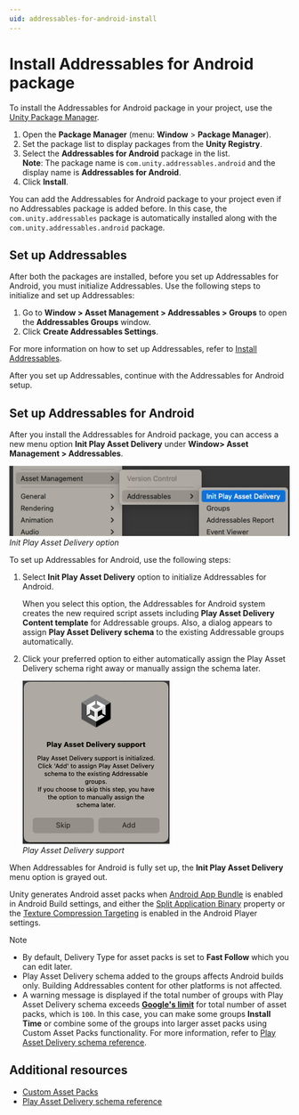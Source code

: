 ```yaml
---
uid: addressables-for-android-install
---
```


# Install Addressables for Android package

To install the Addressables for Android package in your project, use the [Unity Package Manager](https://docs.unity3d.com/Manual/Packages.html).

1. Open the **Package Manager** (menu: **Window** > **Package Manager**).
2. Set the package list to display packages from the **Unity Registry**.
3. Select the **Addressables for Android** package in the list. <br />**Note**: The package name is `com.unity.addressables.android` and the display name is **Addressables for Android**.
4. Click **Install**.

You can add the Addressables for Android package to your project even if no Addressables package is added before. In this case, the `com.unity.addressables` package is automatically installed along with the `com.unity.addressables.android` package.

## Set up Addressables

After both the packages are installed, before you set up Addressables for Android, you must initialize Addressables. Use the following steps to initialize and set up Addressables:

1. Go to **Window > Asset Management > Addressables > Groups** to open the **Addressables Groups** window.
2. Click **Create Addressables Settings**.

For more information on how to set up Addressables, refer to [Install Addressables](https://docs.unity3d.com/Packages/com.unity.addressables@2.3/manual/installation-guide.html).

After you set up Addressables, continue with the Addressables for Android setup.

<a name="android-addressables"></a>

## Set up Addressables for Android

After you install the Addressables for Android package, you can access a new menu option **Init Play Asset Delivery** under **Window> Asset Management > Addressables**.

![Init Play Asset Delivery option](images/init-pad.png) <br/>_Init Play Asset Delivery option_

To set up Addressables for Android, use the following steps:

1. Select **Init Play Asset Delivery** option to initialize Addressables for Android.

    When you select this option, the Addressables for Android system creates the new required script assets including **Play Asset Delivery Content template** for Addressable groups. Also, a dialog appears to assign **Play Asset Delivery schema** to the existing Addressable groups automatically.

2. Click your preferred option to either automatically assign the Play Asset Delivery schema right away or manually assign the schema later.

    ![Play Asset Delivery support](images/add-pad-schema.png) <br/>_Play Asset Delivery support_

When Addressables for Android is fully set up, the **Init Play Asset Delivery** menu option is grayed out.

Unity generates Android asset packs when [Android App Bundle](https://docs.unity3d.com/6000.0/Documentation/Manual/android-distribution-google-play.html#android-app-bundle) is enabled in Android Build settings, and either the [Split Application Binary](https://docs.unity3d.com/Manual/class-PlayerSettingsAndroid.html#splitapplicationbinary) property or the [Texture Compression Targeting](https://docs.unity3d.com/6000.0/Documentation/Manual/android-distribution-google-play.html#texture-compression-targeting) is enabled in the Android Player settings.

> [!NOTE]
> * By default, Delivery Type for asset packs is set to **Fast Follow** which you can edit later.
> * Play Asset Delivery schema added to the groups affects Android builds only. Building Addressables content for other platforms is not affected.
> * A warning message is displayed if the total number of groups with Play Asset Delivery schema exceeds [**Google's limit**](https://support.google.com/googleplay/android-developer/answer/9859372?hl=en&sjid=12405437898273768905-AP#size_limits) for total number of asset packs, which is `100`. In this case, you can make some groups **Install Time** or combine some of the groups into larger asset packs using Custom Asset Packs functionality. For more information, refer to [Play Asset Delivery schema reference](play-asset-delivery-schema-reference.md).

## Additional resources

* [Custom Asset Packs](custom-asset-packs-settings.md)
* [Play Asset Delivery schema reference](play-asset-delivery-schema-reference.md)
